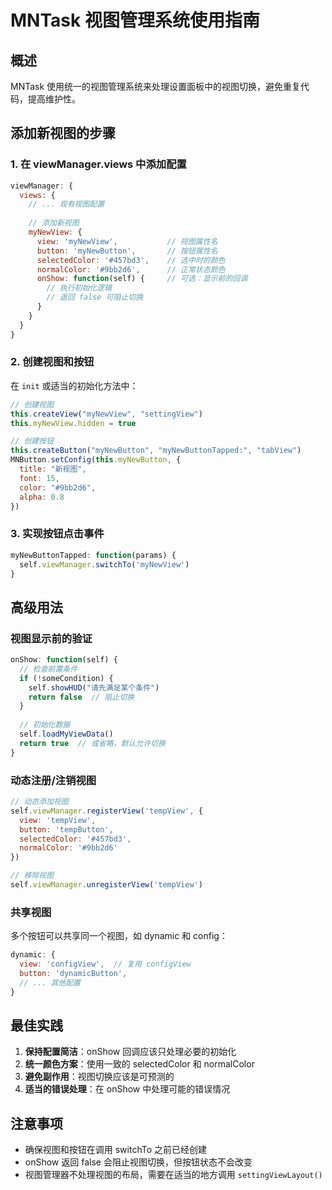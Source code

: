 # MNTask 视图管理系统使用指南

## 概述

MNTask 使用统一的视图管理系统来处理设置面板中的视图切换，避免重复代码，提高维护性。

## 添加新视图的步骤

### 1. 在 viewManager.views 中添加配置

```javascript
viewManager: {
  views: {
    // ... 现有视图配置
    
    // 添加新视图
    myNewView: {
      view: 'myNewView',           // 视图属性名
      button: 'myNewButton',       // 按钮属性名
      selectedColor: '#457bd3',    // 选中时的颜色
      normalColor: '#9bb2d6',      // 正常状态颜色
      onShow: function(self) {     // 可选：显示前的回调
        // 执行初始化逻辑
        // 返回 false 可阻止切换
      }
    }
  }
}
```

### 2. 创建视图和按钮

在 `init` 或适当的初始化方法中：

```javascript
// 创建视图
this.createView("myNewView", "settingView")
this.myNewView.hidden = true

// 创建按钮
this.createButton("myNewButton", "myNewButtonTapped:", "tabView")
MNButton.setConfig(this.myNewButton, {
  title: "新视图",
  font: 15,
  color: "#9bb2d6",
  alpha: 0.8
})
```

### 3. 实现按钮点击事件

```javascript
myNewButtonTapped: function(params) {
  self.viewManager.switchTo('myNewView')
}
```

## 高级用法

### 视图显示前的验证

```javascript
onShow: function(self) {
  // 检查前置条件
  if (!someCondition) {
    self.showHUD("请先满足某个条件")
    return false  // 阻止切换
  }
  
  // 初始化数据
  self.loadMyViewData()
  return true  // 或省略，默认允许切换
}
```

### 动态注册/注销视图

```javascript
// 动态添加视图
self.viewManager.registerView('tempView', {
  view: 'tempView',
  button: 'tempButton',
  selectedColor: '#457bd3',
  normalColor: '#9bb2d6'
})

// 移除视图
self.viewManager.unregisterView('tempView')
```

### 共享视图

多个按钮可以共享同一个视图，如 dynamic 和 config：

```javascript
dynamic: {
  view: 'configView',  // 复用 configView
  button: 'dynamicButton',
  // ... 其他配置
}
```

## 最佳实践

1. **保持配置简洁**：onShow 回调应该只处理必要的初始化
2. **统一颜色方案**：使用一致的 selectedColor 和 normalColor
3. **避免副作用**：视图切换应该是可预测的
4. **适当的错误处理**：在 onShow 中处理可能的错误情况

## 注意事项

- 确保视图和按钮在调用 switchTo 之前已经创建
- onShow 返回 false 会阻止视图切换，但按钮状态不会改变
- 视图管理器不处理视图的布局，需要在适当的地方调用 `settingViewLayout()`